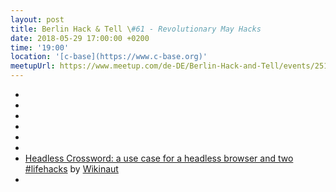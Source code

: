 ```yaml
---
layout: post
title: Berlin Hack & Tell \#61 - Revolutionary May Hacks
date: 2018-05-29 17:00:00 +0200
time: '19:00'
location: '[c-base](https://www.c-base.org)'
meetupUrl: https://www.meetup.com/de-DE/Berlin-Hack-and-Tell/events/251010410/
---
```


*
*
*
*
*
*
* [Headless Crossword: a use case for a headless browser and two #lifehacks](https://github.com/Wikinaut/headless-crossword) by [Wikinaut](https://github.com/Wikinaut)
*
